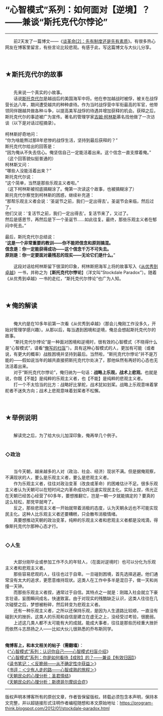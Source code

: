 # “心智模式”系列：如何面对【逆境】？——兼谈“斯托克代尔悖论” 

-----

<div class="post-body entry-content">
　　前2天发了一篇博文——《<a href="../../2012/01/revolution-2.md">谈革命[2]：先有制度还是先有素质</a>》。有很多热心网友在博客里留言，有些言论比较悲观。有感于此，写这篇博文与大伙儿分享。<br/>
<a name="more"></a><br/>
<br/>
<h2>★斯托克代尔的故事</h2><br/>
　　先来说一个真实的小故事。<br/>
　　话说<a href="https://en.wikipedia.org/wiki/James_Stockdale" rel="nofollow" target="_blank">斯托克代尔</a>是越战后的美国海军中将。他在参加越战时被俘，被关在战俘营长达八年，期间遭受越共的种种虐待。作为当时战俘营中军衔最高的军官，他带领同伴跟越共做各种斗争，以提高美军战俘的待遇并增加获释的机会。获释之后，斯托克代尔的事迹被广为宣传。著名的管理学家<a href="https://en.wikipedia.org/wiki/James_C._Collins" rel="nofollow" target="_blank">吉姆·柯林斯</a>慕名找他做了一次访谈（以下是对话过程摘录）。<br/>
<br/>
柯林斯好奇地问：<br/>
<q>你为啥能熬过那8年悲惨的战俘生活，坚持到最后获释的？</q><br/>
斯托克代尔给出的回答是：<br/>
<q>因为俺从不失去信心。俺坚信自己一定能活着出来。这个信念一直支撑着俺。</q><br/>
（这个回答貌似挺普通的）<br/>
柯林斯又问：<br/>
<q>哪些人没能活着出来？</q><br/>
斯托克代尔说：<br/>
<q>这个简单，当然是那些乐观主义者啦。</q><br/>
（这下柯林斯被彻底搞糊涂了。俺第一次读这个故事，也被搞糊涂了）<br/>
斯托克代尔察觉到柯林斯的困惑，继续补充道：<br/>
<q>那帮乐观主义者会说：'圣诞节之前，我们一定出得去'。圣诞节会来临，然后过了。<br/>
他们又说：'复活节之前，我们一定出得去'。复活节来了，又过了。<br/>
然后是感恩节，再然后是下一个圣诞节......如此往复。最终，那些乐观主义者在郁闷中死去。</q><br/>
<br/>
最后，斯托克代尔总结说：<br/>
<q><b>这是一个非常重要的教训——你不能把信念和原则搞混。<br/>
信念是：你一定能获得成功——这个信念千万不可失去。<br/>
原则是：你一定要面对最残忍的现实——无论它们是什么。</b></q><br/>
<br/>
　　这段对话给柯林斯留下很深的印象，柯林斯把海军上将的故事写入《<a href="https://en.wikipedia.org/wiki/Good_to_Great" rel="nofollow" target="_blank">从优秀到卓越</a>》一书，并称之为【<b>斯托克代尔悖论</b>】（洋文叫“Stockdale Paradox”）。随着《从优秀到卓越》一书的走红，“斯托克代尔悖论”也广为人知。<br/>
<br/>
<br/>
<h2>★俺的解读</h2><br/>
　　俺大约是在10多年前第一次看《从优秀到卓越》（那会儿俺刚工作没多久，开始对管理学感兴趣）。从那以后，每当遇到困境和逆境，俺总会想起斯托克代尔的故事。<br/>
　　“斯托克代尔悖论”是一种面对困境和逆境时，很有效的心智模式（不晓得什么是“心智模式”，请看“<a href="../../2010/02/about-mental-model.md">俺写的扫盲</a>”）。具有这种心智模式的人，更加有可能（或者说，有更大的概率）战胜困境并坚持到最后。当然啦，“斯托克代尔悖论”并不是万能的——假如说当年的越共直接把斯托克代尔处决了，那他纵然有再好的心态也无法活着出来。<br/>
　　对于“斯托克代尔悖论”，俺归纳为一句话：<b>战略上乐观，战术上悲观</b>。也就是说，你既【不能】是纯粹的乐观主义者，也【不能】是纯粹的悲观主义者。<br/>
　　打一个不太恰当的比方：战略好比掌舵，战术犹如划桨。战略上乐观意味着掌舵者不迷失方向；战术上悲观意味着划桨者不松懈。<br/>
<br/>
<br/>
<h2>★举例说明</h2><br/>
　　解读完之后，为了给大伙儿加深印象，俺再举几个例子。<br/>
<br/>
<h3>◇政治</h3><br/>
　　当今天朝，越来越多的人对（政治、社会、经济）现状不满。但是据俺观察，不满现状的人，要么是乐观主义者，要么是悲观主义者。<br/>
　　作为乐观主义者，往往对政治变革（改良或革命）的困难估计不足。很多乐观主义者认为天朝可以在短时间之内革命成功并迅速实现民主化。实际上捏，伟光正在天朝已经苦心经营了60多年，要想推翻它，岂是一朝一夕就能搞定的？要真的这么轻松，那党早就垮了。<br/>
　　反之，那些悲观主义者一开始就带着消极的态度，认为天朝永远也不可能实现民主化。这种人比乐观主义者还要糟糕，只会散布消极情绪。<br/>
　　真要想推动天朝的政治变革，纯粹的乐观主义者和悲观主义者都是没戏滴，得像斯托克代尔那种心态才行。<br/>
<br/>
<h3>◇人生</h3><br/>
　　大部分刚毕业或参加工作不久的年轻人，（在面对逆境时）也可以分化为乐观主义者和悲观主义者。<br/>
　　那些容易悲观的人，往往也过于自卑。一旦碰到困境，首先选择逃避。他们通常没有太大的追求，更愿意维持现状。这类人在工作中多半是混日子，做一天和尚撞一天钟。<br/>
　　而那些乐观主义者捏，通常过于自信。其特点之一就是：刚踏入社会就立下豪言壮语，妄图瞬间成名，快速致富。由于对现实的残酷缺乏认识，这类人往往在几次碰壁之后，梦想被粉碎，然后转变为悲观主义者。<br/>
　　还有一种乐观主义者，之所以还保持乐观，是因为人生道路比较顺，一直没有碰到大的挫折。这类人的乐观和自信是建立在虚无之上，没经受过考验，很脆弱。<br/>
　　上述这几类人都不太可能有大的成就。能成大事者，往往是那些历经重大挫折而依然斗志昂扬之人——比如大伙儿很熟悉的乔布斯同学。<br/>
<br/>
<br/>
<b>俺博客上，和本文相关的帖子（需翻墙）</b>：<br/>
《<a href="../../2010/02/about-mental-model.md">“心智模式”系列：认识你自己——心智模式扫盲介绍</a>》<br/>
《<a href="../../2010/04/how-to-attribute-success-failure.md">“心智模式”系列：你是如何看待【成败】的？——兼谈【有效归因】</a>》<br/>
《<a href="../../2018/12/Book-Review-Antifragile-Things-That-Gain-from-Disorder.md">读书笔记：＜反脆弱——从不确定性中获益＞</a>》<br/>
《<a href="../../2012/06/book-review-road-less-traveled.md">书评：＜少有人走的路——心智成熟的旅程＞</a>》<br/>
《<a href="../../2012/12/emperor-complex.md">天朝民众的心理分析：圣君情结</a>》<br/>
《<a href="../../2012/06/stockholm-syndrome.md">天朝民众的心理分析：斯德哥尔摩综合症</a>》
</div>


------------------------------------------------

版权声明本博客所有的原创文章，作者皆保留版权。转载必须包含本声明，保持本文完整，并以超链接形式注明作者编程随想和本文原始地址：https://program-think.blogspot.com/2012/01/stockdale-paradox.html

